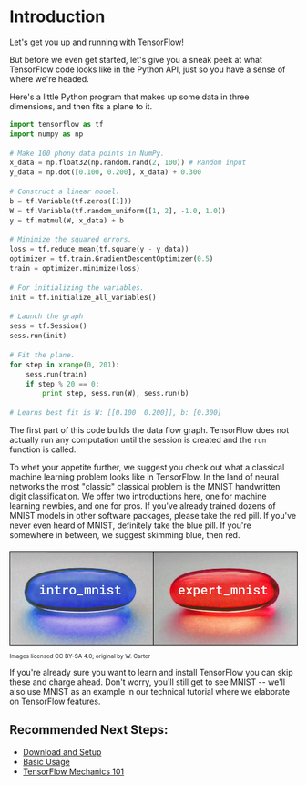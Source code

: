 # Introduction

Let's get you up and running with TensorFlow!

But before we even get started, let's give you a sneak peek at what TensorFlow
code looks like in the Python API, just so you have a sense of where we're
headed.

Here's a little Python program that makes up some data in three dimensions, and
then fits a plane to it.

```python
import tensorflow as tf
import numpy as np

# Make 100 phony data points in NumPy.
x_data = np.float32(np.random.rand(2, 100)) # Random input
y_data = np.dot([0.100, 0.200], x_data) + 0.300

# Construct a linear model.
b = tf.Variable(tf.zeros([1]))
W = tf.Variable(tf.random_uniform([1, 2], -1.0, 1.0))
y = tf.matmul(W, x_data) + b

# Minimize the squared errors.
loss = tf.reduce_mean(tf.square(y - y_data))
optimizer = tf.train.GradientDescentOptimizer(0.5)
train = optimizer.minimize(loss)

# For initializing the variables.
init = tf.initialize_all_variables()

# Launch the graph
sess = tf.Session()
sess.run(init)

# Fit the plane.
for step in xrange(0, 201):
    sess.run(train)
    if step % 20 == 0:
        print step, sess.run(W), sess.run(b)

# Learns best fit is W: [[0.100  0.200]], b: [0.300]
```

The first part of this code builds the data flow graph.  TensorFlow does not
actually run any computation until the session is created and the `run`
function is called.

To whet your appetite further, we suggest you check out what a classical
machine learning problem looks like in TensorFlow.  In the land of neural
networks the most "classic" classical problem is the MNIST handwritten digit
classification.  We offer two introductions here, one for machine learning
newbies, and one for pros.  If you've already trained dozens of MNIST models in
other software packages, please take the red pill.  If you've never even heard
of MNIST, definitely take the blue pill.  If you're somewhere in between, we
suggest skimming blue, then red.

<div style="width:100%; margin:auto; margin-bottom:10px; margin-top:20px; display: flex; flex-direction: row">
 <a href="../tutorials/mnist/beginners/index.md" title="MNIST for ML Beginners tutorial">
   <img style="flex-grow:1; flex-shrink:1; border: 1px solid black;" src="blue_pill.png" alt="MNIST for machine learning beginners tutorial" />
 </a>
 <a href="../tutorials/mnist/pros/index.md" title="Deep MNIST for ML Experts tutorial">
   <img style="flex-grow:1; flex-shrink:1; border: 1px solid black;" src="red_pill.png" alt="Deep MNIST for machine learning experts tutorial" />
 </a>
</div>
<p style="font-size:10px;">Images licensed CC BY-SA 4.0; original by W. Carter</p>

If you're already sure you want to learn and install TensorFlow you can skip
these and charge ahead.  Don't worry, you'll still get to see MNIST -- we'll
also use MNIST as an example in our technical tutorial where we elaborate on
TensorFlow features.

## Recommended Next Steps:
* [Download and Setup](../get_started/os_setup.md)
* [Basic Usage](../get_started/basic_usage.md)
* [TensorFlow Mechanics 101](../tutorials/mnist/tf/index.md)


<div class='sections-order' style="display: none;">
<!--
<!-- os_setup.md -->
<!-- basic_usage.md -->
-->
</div>

